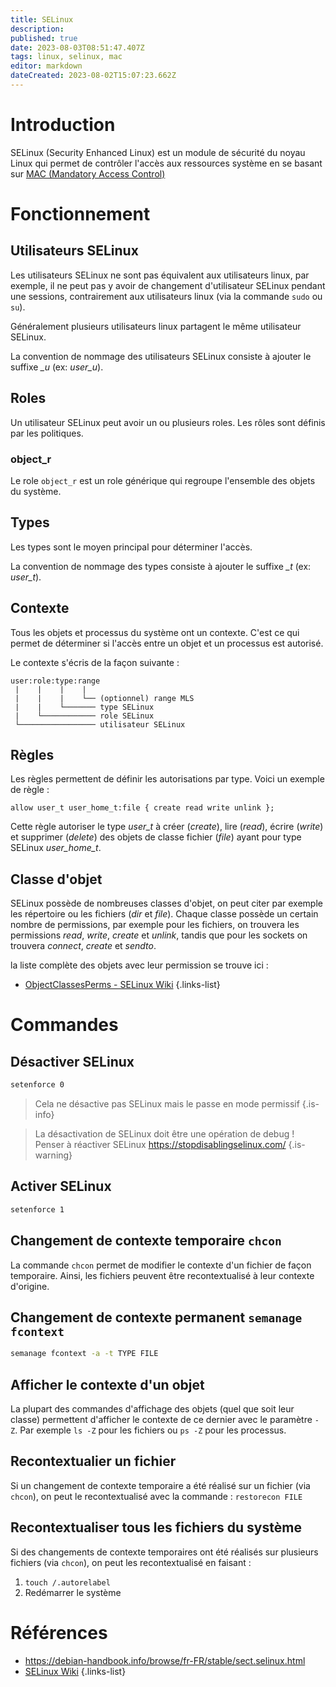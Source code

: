 ```yaml
---
title: SELinux
description: 
published: true
date: 2023-08-03T08:51:47.407Z
tags: linux, selinux, mac
editor: markdown
dateCreated: 2023-08-02T15:07:23.662Z
---
```


# Introduction
SELinux (Security Enhanced Linux) est un module de sécurité du noyau Linux qui permet de contrôler l'accès aux ressources système en se basant sur [MAC (Mandatory Access Control)](/dac)

# Fonctionnement
## Utilisateurs SELinux
Les utilisateurs SELinux ne sont pas équivalent aux utilisateurs linux, par exemple, il ne peut pas y avoir de changement d'utilisateur SELinux pendant une sessions, contrairement aux utilisateurs linux (via la commande `sudo` ou `su`).

Généralement plusieurs utilisateurs linux partagent le même utilisateur SELinux.

La convention de nommage des utilisateurs SELinux consiste à ajouter le suffixe *_u* (ex: *user_u*).

## Roles
Un utilisateur SELinux peut avoir un ou plusieurs roles. Les rôles sont définis par les politiques.

### object_r
Le role `object_r` est un role générique qui regroupe l'ensemble des objets du système.

## Types
Les types sont le moyen principal pour déterminer l'accès.

La convention de nommage des types consiste à ajouter le suffixe *_t* (ex: *user_t*).

## Contexte
Tous les objets et processus du système ont un contexte. C'est ce qui permet de déterminer si l'accès entre un objet et un processus est autorisé.

Le contexte s'écris de la façon suivante :
```
user:role:type:range
 |    |    |    |
 |    |    |    └── (optionnel) range MLS
 |    |    └─────── type SELinux
 |    └──────────── role SELinux
 └───────────────── utilisateur SELinux
```

## Règles
Les règles permettent de définir les autorisations par type. Voici un exemple de règle :
```
allow user_t user_home_t:file { create read write unlink };
```
Cette règle autoriser le type *user_t* à créer (*create*), lire (*read*), écrire (*write*) et supprimer (*delete*) des objets de classe fichier (*file*) ayant pour type SELinux *user_home_t*.

## Classe d'objet
SELinux possède de nombreuses classes d'objet, on peut citer par exemple les répertoire ou les fichiers (*dir* et *file*). Chaque classe possède un certain nombre de permissions, par exemple pour les fichiers, on trouvera les permissions *read*, *write*, *create* et *unlink*, tandis que pour les sockets on trouvera *connect*, *create* et *sendto*.

la liste complète des objets avec leur permission se trouve ici :
- [ObjectClassesPerms - SELinux Wiki](https://selinuxproject.org/page/ObjectClassesPerms)
{.links-list}

# Commandes
## Désactiver SELinux
```bash
setenforce 0
```
> Cela ne désactive pas SELinux mais le passe en mode permissif
{.is-info}

> La désactivation de SELinux doit être une opération de debug ! Penser à réactiver SELinux
> https://stopdisablingselinux.com/
{.is-warning}

## Activer SELinux
```bash
setenforce 1
```

## Changement de contexte temporaire `chcon`
La commande `chcon` permet de modifier le contexte d'un fichier de façon temporaire. Ainsi, les fichiers peuvent être recontextualisé à leur contexte d'origine.

## Changement de contexte permanent `semanage fcontext`
```bash
semanage fcontext -a -t TYPE FILE
```

## Afficher le contexte d'un objet
La plupart des commandes d'affichage des objets (quel que soit leur classe) permettent d'afficher le contexte de ce dernier avec le paramètre `-Z`. Par exemple `ls -Z` pour les fichiers ou `ps -Z` pour les processus.

## Recontextualier un fichier
Si un changement de contexte temporaire a été réalisé sur un fichier (via `chcon`), on peut le recontextualisé avec la commande :
`restorecon FILE`

## Recontextualiser tous les fichiers du système
Si des changements de contexte temporaires ont été réalisés sur plusieurs fichiers (via `chcon`), on peut les recontextualisé en faisant :
1. `touch /.autorelabel`
2. Redémarrer le système

# Références
- https://debian-handbook.info/browse/fr-FR/stable/sect.selinux.html
- [SELinux Wiki](https://selinuxproject.org/page/Main_Page)
{.links-list}